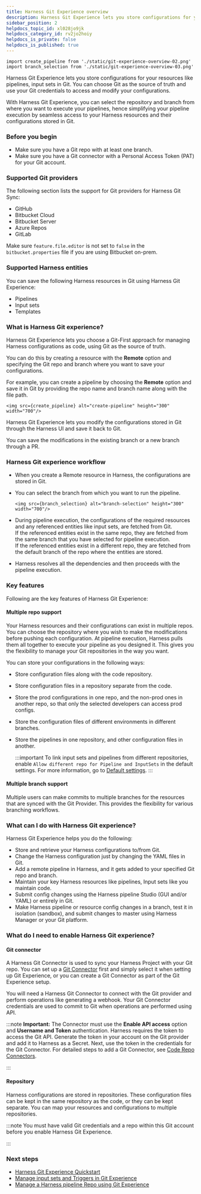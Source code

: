 ```yaml
---
title: Harness Git Experience overview
description: Harness Git Experience lets you store configurations for your resources like pipelines, input sets in Git. You can choose Git as the source of truth and use your Git credentials to access and modify…
sidebar_position: 2
helpdocs_topic_id: xl028jo9jk
helpdocs_category_id: rv2jo2hoiy
helpdocs_is_private: false
helpdocs_is_published: true
---
```


```mdx-code-block
import create_pipeline from './static/git-experience-overview-02.png'
import branch_selection from './static/git-experience-overview-03.png'
```

Harness Git Experience lets you store configurations for your resources like pipelines, input sets in Git. You can choose Git as the source of truth and use your Git credentials to access and modify your configurations.

With Harness Git Experience, you can select the repository and branch from where you want to execute your pipelines, hence simplifying your pipeline execution by seamless access to your Harness resources and their configurations stored in Git.

### Before you begin

* Make sure you have a Git repo with at least one branch.​
* Make sure you have a Git connector with a Personal Access Token (PAT) for your Git account.​

### Supported Git providers

The following section lists the support for Git providers for Harness Git Sync:​

* GitHub
* Bitbucket Cloud
* Bitbucket Server
* Azure Repos
* GitLab

Make sure `feature.file.editor` is not set to `false` in the `bitbucket.properties` file if you are using Bitbucket on-prem.

### Supported Harness entities

You can save the following Harness resources in Git using Harness Git Experience:

* Pipelines
* Input sets
* Templates

### What is Harness Git experience?

Harness Git Experience lets you choose a Git-First approach for managing Harness configurations as code, using Git as the source of truth.

You can do this by creating a resource with the **Remote** option and specifying the Git repo and branch where you want to save your configurations.

For example, you can create a pipeline by choosing the **Remote** option and save it in Git by providing the repo name and branch name along with the file path.

```mdx-code-block
<img src={create_pipeline} alt="create-pipeline" height="300" width="700"/>
```
Harness Git Experience lets you modify the configurations stored in Git through the Harness UI and save it back to Git.

You can save the modifications in the existing branch or a new branch through a PR.

### Harness Git experience workflow

* When you create a Remote resource in Harness, the configurations are stored in Git.
* You can select the branch from which you want to run the pipeline.

  ```mdx-code-block
  <img src={branch_selection} alt="branch-selection" height="300" width="700"/>
  ```

* During pipeline execution, the configurations of the required resources and any referenced entities like input sets, are fetched from Git.  
If the referenced entities exist in the same repo, they are fetched from the same branch that you have selected for pipeline execution.  
If the referenced entities exist in a different repo, they are fetched from the default branch of the repo where the entities are stored.
* Harness resolves all the dependencies and then proceeds with the pipeline execution.

### Key features

Following are the key features of Harness Git Experience:

#### Multiple repo support

Your Harness resources and their configurations can exist in multiple repos. You can choose the repository where you wish to make the modifications before pushing each configuration. At pipeline execution, Harness pulls them all together to execute your pipeline as you designed it. This gives you the flexibility to manage your Git repositories in the way you want.

You can store your configurations in the following ways:

* Store configuration files along with the code repository.
* Store configuration files in a repository separate from the code.
* Store the prod configurations in one repo, and the non-prod ones in another repo, so that only the selected developers can access prod configs.
* Store the configuration files of different environments in different branches.
* Store the pipelines in one repository, and other configuration files in another. 

  :::important
  To link input sets and pipelines from different repositories, enable `Allow different repo for Pipeline and InputSets` in the default settings.
  For more information, go to [Default settings](/docs/platform/Settings/default-settings).
  :::


#### Multiple branch support

Multiple users can make commits to multiple branches for the resources that are synced with the Git Provider. This provides the flexibility for various branching workflows.

### What can I do with Harness Git experience?

Harness Git Experience helps you do the following:

* Store and retrieve your Harness configurations to/from Git.
* Change the Harness configuration just by changing the YAML files in Git.
* Add a remote pipeline in Harness, and it gets added to your specified Git repo and branch.
* Maintain your key Harness resources like pipelines, Input sets like you maintain code.
* Submit config changes using the Harness pipeline Studio (GUI and/or YAML) or entirely in Git.
* Make Harness pipeline or resource config changes in a branch, test it in isolation (sandbox), and submit changes to master using Harness Manager or your Git platform.

### What do I need to enable Harness Git experience?

#### Git connector

A Harness Git Connector is used to sync your Harness Project with your Git repo. You can set up a [Git Connector](https://developer.harness.io/docs/category/code-repo-connectors) first and simply select it when setting up Git Experience, or you can create a Git Connector as part of the Git Experience setup.

You will need a Harness Git Connector to connect with the Git provider and perform operations like generating a webhook. Your Git Connector credentials are used to commit to Git when operations are performed using API.


:::note
**Important:** The Connector must use the **Enable API access** option and **Username and Token** authentication. Harness requires the token to access the Git API. Generate the token in your account on the Git provider and add it to Harness as a Secret. Next, use the token in the credentials for the Git Connector. For detailed steps to add a Git Connector, see [Code Repo Connectors](../7_Connectors/Code-Repositories/connect-to-code-repo.md).

:::

#### Repository

Harness configurations are stored in repositories. These configuration files can be kept in the same repository as the code, or they can be kept separate. You can map your resources and configurations to multiple repositories.


:::note
You must have valid Git credentials and a repo within this Git account before you enable Harness Git Experience.

:::

### Next steps

* [Harness Git Experience Quickstart](configure-git-experience-for-harness-entities.md)
* [Manage input sets and Triggers in Git Experience](manage-input-sets-in-simplified-git-experience.md)
* [Manage a Harness pipeline Repo using Git Experience](manage-a-harness-pipeline-repo-using-git-experience.md)

